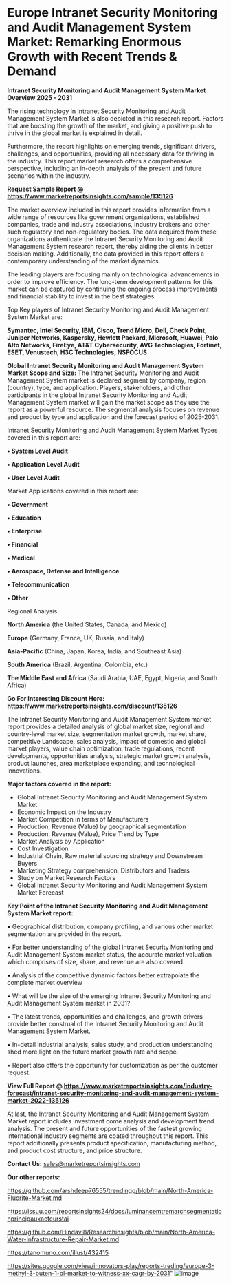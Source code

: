 # Europe Intranet Security Monitoring and Audit Management System Market: Remarking Enormous Growth with Recent Trends & Demand

<Strong> Intranet Security Monitoring and Audit Management System Market Overview 2025 - 2031</strong>

The rising technology in Intranet Security Monitoring and Audit Management System Market is also depicted in this research report. Factors that are boosting the growth of the market, and giving a positive push to thrive in the global market is explained in detail.

Furthermore, the report highlights on emerging trends, significant drivers, challenges, and opportunities, providing all necessary data for thriving in the industry. This report market research offers a comprehensive perspective, including an in-depth analysis of the present and future scenarios within the industry.

<strong>Request Sample Report @ <a href=https://www.marketreportsinsights.com/sample/135126>https://www.marketreportsinsights.com/sample/135126</a></strong>

The market overview included in this report provides information from a wide range of resources like government organizations, established companies, trade and industry associations, industry brokers and other such regulatory and non-regulatory bodies. The data acquired from these organizations authenticate the Intranet Security Monitoring and Audit Management System research report, thereby aiding the clients in better decision making. Additionally, the data provided in this report offers a contemporary understanding of the market dynamics.

The leading players are focusing mainly on technological advancements in order to improve efficiency. The long-term development patterns for this market can be captured by continuing the ongoing process improvements and financial stability to invest in the best strategies.

Top Key players of Intranet Security Monitoring and Audit Management System Market are:

<strong>Symantec, Intel Security, IBM, Cisco, Trend Micro, Dell, Check Point, Juniper Networks, Kaspersky, Hewlett Packard, Microsoft, Huawei, Palo Alto Networks, FireEye, AT&T Cybersecurity, AVG Technologies, Fortinet, ESET, Venustech, H3C Technologies, NSFOCUS</strong>

<strong><b>Global Intranet Security Monitoring and Audit Management System Market Scope and Size:</b></strong>
The Intranet Security Monitoring and Audit Management System market is declared segment by company, region (country), type, and application. Players, stakeholders, and other participants in the global Intranet Security Monitoring and Audit Management System market will gain the market scope as they use the report as a powerful resource. The segmental analysis focuses on revenue and product by type and application and the forecast period of 2025-2031.

Intranet Security Monitoring and Audit Management System Market Types covered in this report are:

<strong>• System Level Audit

• Application Level Audit

• User Level Audit</strong>

Market Applications covered in this report are:

<strong>• Government

• Education

• Enterprise

• Financial

• Medical

• Aerospace, Defense and Intelligence

• Telecommunication

• Other</strong> 

Regional Analysis

<strong>North America</strong> (the United States, Canada, and Mexico)

<strong>Europe</strong> (Germany, France, UK, Russia, and Italy)

<strong>Asia-Pacific</strong> (China, Japan, Korea, India, and Southeast Asia)

<strong>South America</strong> (Brazil, Argentina, Colombia, etc.)

<strong>The Middle East and Africa</strong> (Saudi Arabia, UAE, Egypt, Nigeria, and South Africa)

<strong>Go For Interesting Discount Here: <a href=https://www.marketreportsinsights.com/discount/135126>https://www.marketreportsinsights.com/discount/135126</a></strong>

The Intranet Security Monitoring and Audit Management System market report provides a detailed analysis of global market size, regional and country-level market size, segmentation market growth, market share, competitive Landscape, sales analysis, impact of domestic and global market players, value chain optimization, trade regulations, recent developments, opportunities analysis, strategic market growth analysis, product launches, area marketplace expanding, and technological innovations.

<strong><b>Major factors covered in the report:</b></strong>
<ul>
  <li>Global Intranet Security Monitoring and Audit Management System Market </li>
  <li>Economic Impact on the Industry</li>
  <li>Market Competition in terms of Manufacturers</li>
  <li>Production, Revenue (Value) by geographical segmentation</li>
  <li>Production, Revenue (Value), Price Trend by Type</li>
  <li>Market Analysis by Application</li>
  <li>Cost Investigation</li>
  <li>Industrial Chain, Raw material sourcing strategy and Downstream Buyers</li>
  <li>Marketing Strategy comprehension, Distributors and Traders</li>
  <li>Study on Market Research Factors</li>
  <li>Global Intranet Security Monitoring and Audit Management System Market Forecast</li>
</ul>

<strong><b>Key Point of the Intranet Security Monitoring and Audit Management System Market report:</b></strong>

• Geographical distribution, company profiling, and various other market segmentation are provided in the report.

• For better understanding of the global Intranet Security Monitoring and Audit Management System market status, the accurate market valuation which comprises of size, share, and revenue are also covered.

• Analysis of the competitive dynamic factors better extrapolate the complete market overview

• What will be the size of the emerging Intranet Security Monitoring and Audit Management System market in 2031?

• The latest trends, opportunities and challenges, and growth drivers provide better construal of the Intranet Security Monitoring and Audit Management System Market.

• In-detail industrial analysis, sales study, and production understanding shed more light on the future market growth rate and scope.

• Report also offers the opportunity for customization as per the customer request.

<strong><b>View Full Report @ <a href=https://www.marketreportsinsights.com/industry-forecast/intranet-security-monitoring-and-audit-management-system-market-2022-135126>https://www.marketreportsinsights.com/industry-forecast/intranet-security-monitoring-and-audit-management-system-market-2022-135126</a></b></strong>


At last, the Intranet Security Monitoring and Audit Management System Market report includes investment come analysis and development trend analysis. The present and future opportunities of the fastest growing international industry segments are coated throughout this report. This report additionally presents product specification, manufacturing method, and product cost structure, and price structure.

<strong>Contact Us:</strong>
sales@marketreportsinsights.com

<strong>Our other reports:</strong>

<a href=https://github.com/arshdeep76555/trendingg/blob/main/North-America-Fluorite-Market.md>https://github.com/arshdeep76555/trendingg/blob/main/North-America-Fluorite-Market.md</a>

<a href=https://issuu.com/reportsinsights24/docs/luminancemtremarchsegmentationprincipauxacteurstai>https://issuu.com/reportsinsights24/docs/luminancemtremarchsegmentationprincipauxacteurstai</a>

<a href=https://github.com/Hindavi8/Researchinsights/blob/main/North-America-Water-Infrastructure-Repair-Market.md>https://github.com/Hindavi8/Researchinsights/blob/main/North-America-Water-Infrastructure-Repair-Market.md</a>

<a href=https://tanomuno.com/illust/432415>https://tanomuno.com/illust/432415</a>

<a href=https://sites.google.com/view/innovators-play/reports-treding/europe-3-methyl-3-buten-1-ol-market-to-witness-xx-cagr-by-2031>https://sites.google.com/view/innovators-play/reports-treding/europe-3-methyl-3-buten-1-ol-market-to-witness-xx-cagr-by-2031</a>"
![image](https://github.com/user-attachments/assets/c42dc8c6-2a8f-475a-a0bb-08e784aca3d3)
